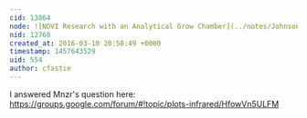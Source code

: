 ```yaml
---
cid: 13864
node: ![NDVI Research with an Analytical Grow Chamber](../notes/JohnsonC/03-03-2016/ndvi-research-with-an-analytical-grow-chamber)
nid: 12768
created_at: 2016-03-10 20:58:49 +0000
timestamp: 1457643529
uid: 554
author: cfastie
---
```


I answered Mnzr's question here: https://groups.google.com/forum/#!topic/plots-infrared/HfowVn5ULFM
